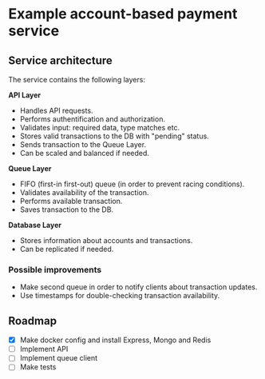 # Example account-based payment service

## Service architecture

The service contains the following layers:

**API Layer**  
- Handles API requests.  
- Performs authentification and authorization.  
- Validates input: required data, type matches etc.  
- Stores valid transactions to the DB with "pending" status.  
- Sends transaction to the Queue Layer.
- Can be scaled and balanced if needed.  

**Queue Layer**  
- FIFO (first-in first-out) queue (in order to prevent racing conditions).  
- Validates availability of the transaction.  
- Performs available transaction.  
- Saves transaction to the DB.

**Database Layer**  
- Stores information about accounts and transactions.
- Can be replicated if needed.

### Possible improvements

- Make second queue in order to notify clients about transaction updates.
- Use timestamps for double-checking transaction availability.

## Roadmap
- [x] Make docker config and install Express, Mongo and Redis
- [ ] Implement API
- [ ] Implement queue client
- [ ] Make tests
